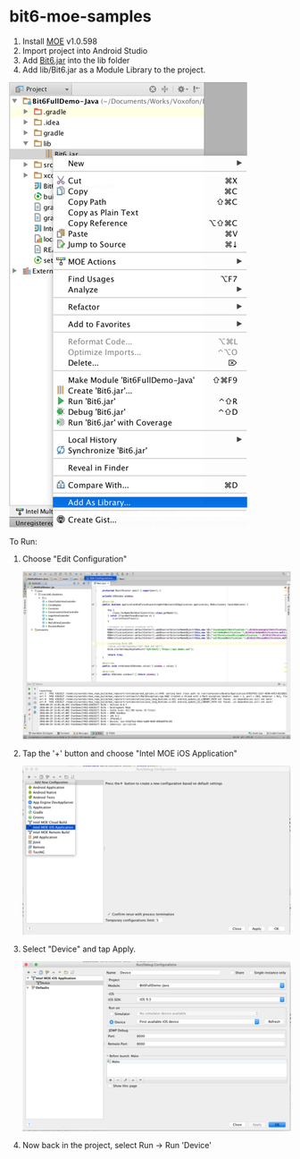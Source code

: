 # bit6-moe-samples

1. Install [MOE](https://software.intel.com/en-us/multi-os-engine) v1.0.598
2. Import project into Android Studio
3. Add [Bit6.jar](https://www.dropbox.com/s/m2lriz4eqnxa2gu/Bit6.jar.zip?dl=0) into the lib folder
4. Add lib/Bit6.jar as a Module Library to the project.

![](img/import1.png)

To Run:

1. Choose "Edit Configuration"
	
	![](img/configuration1.png)
	
2. Tap the '+' button and choose "Intel MOE iOS Application"
	
	![](img/configuration2.png)
	
3. Select "Device" and tap Apply.
	
	![](img/configuration3.png)
	
4. Now back in the project, select Run -> Run 'Device'
